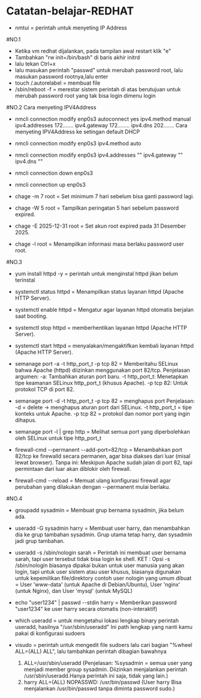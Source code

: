 # Catatan-belajar-REDHAT
- nmtui = perintah untuk menyeting IP Address

#NO.1
- Ketika vm redhat dijalankan, pada tampilan awal restart klik "e"
- Tambahkan "rw init=/bin/bash" di baris akhir initrd
- lalu tekan Ctrl+x
- lalu masukan perintah "passwd" untuk merubah password root, lalu masukan password rootnya,lalu enter
- touch /.autorelabel = membuat file
- /sbin/reboot -f = merestar sistem
perintah di atas berutujuan untuk merubah password root yang tak bisa login dimenu login

#NO.2
Cara menyeting IPV4Address
- nmcli connection modify enp0s3 autoconnect yes ipv4.method manual ipv4.addresses 172....... ipv4.gateway 172........ ipv4.dns 202.......
Cara menyeting IPV4Address ke setingan default DHCP
- nmcli connection modify enp0s3 ipv4.method auto
- nmcli connection modify enp0s3 ipv4.addresses "" ipv4.gateway "" ipv4.dns ""
- nmcli connection down enp0s3
- nmcli connection up enp0s3
  
- chage -m 7 root	= Set minimum 7 hari sebelum bisa ganti password lagi.
- chage -W 5 root	= Tampilkan peringatan 5 hari sebelum password expired.
- chage -E 2025-12-31 root = Set akun root expired pada 31 Desember 2025.
- chage -l root = Menampilkan informasi masa berlaku password user root.

#NO.3
- yum install httpd -y = perintah untuk menginstal httpd jikan belum terinstal
- systemctl status httpd = Menampilkan status layanan httpd (Apache HTTP Server).
- systemctl enable httpd = Mengatur agar layanan httpd otomatis berjalan saat booting.
- systemctl stop httpd = memberhentikan layanan httpd (Apache HTTP Server).
- systemctl start httpd = menyalakan/mengaktifkan kembali layanan httpd (Apache HTTP Server).

- semanage port -a -t http_port_t -p tcp 82 = Memberitahu SELinux bahwa Apache (httpd) diizinkan menggunakan port 82/tcp.
  Penjelasan argumen:
    -a: Tambahkan aturan port baru.
    -t http_port_t: Menetapkan tipe keamanan SELinux http_port_t (khusus Apache).
    -p tcp 82: Untuk protokol TCP di port 82.
- semanage port -d -t http_port_t -p tcp 82 = menghapus port
  Penjelasan:
    -d = delete → menghapus aturan port dari SELinux.
    -t http_port_t = tipe konteks untuk Apache.
    -p tcp 82 = protokol dan nomor port yang ingin dihapus.
- semanage port -l | grep http = Melihat semua port yang diperbolehkan oleh SELinux untuk tipe http_port_t

- firewall-cmd --permanent --add-port=82/tcp = Menambahkan port 82/tcp ke firewalld secara permanen, agar bisa diakses dari luar (misal lewat browser).
Tanpa ini: Meskipun Apache sudah jalan di port 82, tapi permintaan dari luar akan diblokir oleh firewall.
- firewall-cmd --reload = Memuat ulang konfigurasi firewall agar perubahan yang dilakukan dengan --permanent mulai berlaku.

#NO.4
- groupadd sysadmin = Membuat grup bernama sysadmin, jika belum ada.
- useradd -G sysadmin harry = Membuat user harry, dan menambahkan dia ke grup tambahan sysadmin. Grup utama tetap harry, dan sysadmin jadi grup tambahan.
- useradd -s /sbin/nologin sarah = Perintah ini membuat user bernama sarah, tapi user tersebut tidak bisa login ke shell.
  KET : Opsi -s /sbin/nologin biasanya dipakai bukan untuk user manusia yang akan login, tapi untuk user sistem atau user khusus, biasanya digunakan untuk kepemilikan file/direktory contoh user nologin yang umum dibuat = User 'www-data' (untuk Apache di Debian/Ubuntu), User 'nginx' (untuk Nginx), dan User 'mysql' (untuk MySQL)
- echo "user1234" | passwd --stdin harry = Memberikan password "user1234" ke user harry secara otomatis (non-interaktif)

- which useradd = untuk mengetahui lokasi lengkap binary perintah useradd, hasilnya "/usr/sbin/useradd" Ini path lengkap yang nanti kamu pakai di konfigurasi sudoers
- visudo = perintah untuk mengedit file sudoers
  lalu cari bagian "%wheel ALL=(ALL) ALL", lalu tambahkan perintah dibagian bawahnya
  1. ALL=/usr/sbin/useradd (Penjelasan: %sysadmin = semua user yang menjadi member group sysadmin. Diizinkan menjalankan perintah /usr/sbin/useradd.Hanya perintah ini saja, tidak yang lain.)
  2. harry  ALL=(ALL)       NOPASSWD: /usr/bin/passwd (User harry Bisa menjalankan /usr/bin/passwd tanpa diminta password sudo.)



